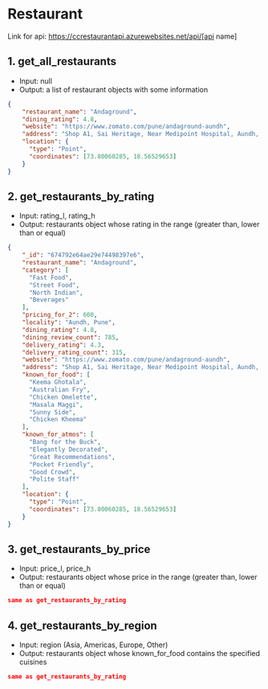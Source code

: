 # Restaurant

Link for api: https://ccrestaurantapi.azurewebsites.net/api/[api name]

## 1. get_all_restaurants
- Input: null
- Output: a list of restaurant objects with some information

``` json
{
    "restaurant_name": "Andaground",
    "dining_rating": 4.8,
    "website": "https://www.zomato.com/pune/andaground-aundh",
    "address": "Shop A1, Sai Heritage, Near Medipoint Hospital, Aundh, Pune",
    "location": {
      "type": "Point",
      "coordinates": [73.80060285, 18.56529653]
    }
}
```

## 2. get_restaurants_by_rating
- Input: rating_l, rating_h
- Output: restaurants object whose rating in the range (greater than, lower than or equal)

``` json
{
    "_id": "674792e64ae29e74498397e6",
    "restaurant_name": "Andaground",
    "category": [
      "Fast Food",
      "Street Food",
      "North Indian",
      "Beverages"
    ],
    "pricing_for_2": 600,
    "locality": "Aundh, Pune",
    "dining_rating": 4.8,
    "dining_review_count": 785,
    "delivery_rating": 4.3,
    "delivery_rating_count": 315,
    "website": "https://www.zomato.com/pune/andaground-aundh",
    "address": "Shop A1, Sai Heritage, Near Medipoint Hospital, Aundh, Pune",
    "known_for_food": [
      "Keema Ghotala",
      "Australian Fry",
      "Chicken Omelette",
      "Masala Maggi",
      "Sunny Side",
      "Chicken Kheema"
    ],
    "known_for_atmos": [
      "Bang for the Buck",
      "Elegantly Decorated",
      "Great Recommendations",
      "Pocket Friendly",
      "Good Crowd",
      "Polite Staff"
    ],
    "location": {
      "type": "Point",
      "coordinates": [73.80060285, 18.56529653]
    }
}
```

## 3. get_restaurants_by_price
- Input: price_l, price_h
- Output: restaurants object whose price in the range (greater than, lower than or equal)

``` json
same as get_restaurants_by_rating
```

## 4. get_restaurants_by_region 
- Input: region (Asia, Americas, Europe, Other)
- Output: restaurants object whose known_for_food contains the specified cuisines

``` json
same as get_restaurants_by_rating
```